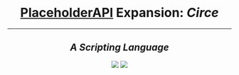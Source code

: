 <div align="center">
	<br>
  <h1><a href="https://www.spigotmc.org/resources/6245/">PlaceholderAPI</a> Expansion: <i>Circe</i></h1>
	<hr>
	<h2><i>A Scripting Language</i></h2>
	<a href="https://github.com/JasperLorelai/Expansion-Circe/releases"><img src="https://img.shields.io/github/downloads/JasperLorelai/Expansion-Circe/total.svg?color=6d32a8&label=Click%20to%20download&style=for-the-badge&logo=github"></a>
  <a href="https://github.com/JasperLorelai/Expansion-Circe/wiki"><img src="https://img.shields.io/badge/Click%20for%20documentation-555?style=for-the-badge&logo=github"></a>
</div>
